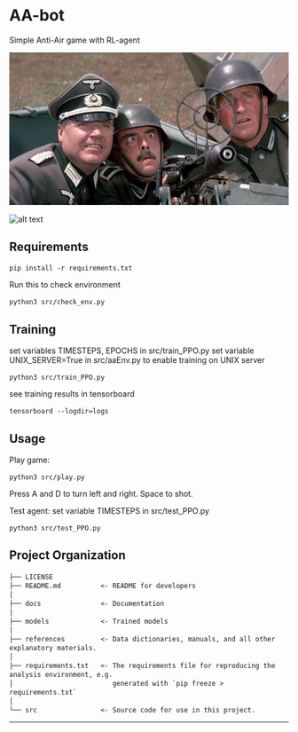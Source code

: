 # AA-bot

Simple Anti-Air game with RL-agent


![alt text](src/assets/myAAgun.jpg)

![alt text](src/assets/AAgun.GIF)

## Requirements
```
pip install -r requirements.txt
```

Run this to check environment
```
python3 src/check_env.py
```

## Training
set variables TIMESTEPS, EPOCHS in src/train_PPO.py
set variable UNIX_SERVER=True in src/aaEnv.py to enable training on UNIX server
```
python3 src/train_PPO.py
```
see training results in tensorboard
```
tensorboard --logdir=logs
```

## Usage
Play game:
```
python3 src/play.py
```
Press A and D to turn left and right. Space to shot.

Test agent:
set variable TIMESTEPS in src/test_PPO.py
```
python3 src/test_PPO.py
```

Project Organization
------------

    ├── LICENSE
    ├── README.md          <- README for developers
    │
    ├── docs               <- Documentation
    │
    ├── models             <- Trained models
    │
    ├── references         <- Data dictionaries, manuals, and all other explanatory materials.
    │
    ├── requirements.txt   <- The requirements file for reproducing the analysis environment, e.g.
    │                         generated with `pip freeze > requirements.txt`
    │
    └── src                <- Source code for use in this project.

------------

